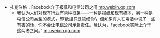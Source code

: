 - 扎克伯格：Facebook介于报纸和电信公司之间 [mp.weixin.qq.com](https://mp.weixin.qq.com/s?__biz=MzI4Mzc0ODQxOQ==&mid=2247491991&idx=1&sn=e2db5dbd2aa2c6d33d208732d7ee5563&chksm=eb8750bbdcf0d9adfd459460c13defd1ec9b5622c03bf100838528b5893e153e648a1e53beb1)
    - 我认为人们对现有行业有两种框架——一种是报纸和现有媒体，另一种是电信公司类型的模式，即‘数据只是流经你’，但如果有人在电话中说了一些有害的话，你不会让电信公司承担责任。我认为，Facebook实际上介于这两者之间。” [mp.weixin.qq.com](https://mp.weixin.qq.com/s?__biz=MzI4Mzc0ODQxOQ==&mid=2247491991&idx=1&sn=e2db5dbd2aa2c6d33d208732d7ee5563&chksm=eb8750bbdcf0d9adfd459460c13defd1ec9b5622c03bf100838528b5893e153e648a1e53beb1)
